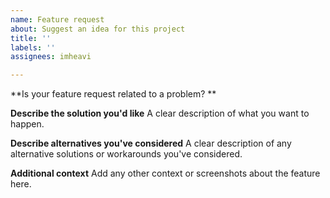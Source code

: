 ```yaml
---
name: Feature request
about: Suggest an idea for this project
title: ''
labels: ''
assignees: imheavi

---
```


**Is your feature request related to a problem? **


**Describe the solution you'd like**
A clear description of what you want to happen.

**Describe alternatives you've considered**
A clear description of any alternative solutions or workarounds you've considered.

**Additional context**
Add any other context or screenshots about the feature here.

